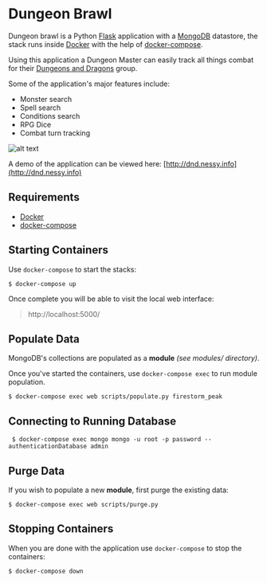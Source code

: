 # **Dungeon Brawl**

Dungeon brawl is a Python [Flask](http://flask.pocoo.org/) application
with a [MongoDB](https://www.mongodb.com/) datastore, the stack runs
inside [Docker](https://www.docker.com/) with the help of
[docker-compose](https://docs.docker.com/compose/).

Using this application a Dungeon Master can easily
track all things combat for their [Dungeons and Dragons](http://dnd.wizards.com/)
group.

Some of the application's major features include:

* Monster search
* Spell search
* Conditions search
* RPG Dice
* Combat turn tracking

![alt text](https://i.imgur.com/2du0tY7.png")

A demo of the application can be viewed here: [http://dnd.nessy.info](http://dnd.nessy.info)

## Requirements

 * [Docker](https://www.docker.com/)
 * [docker-compose](https://docs.docker.com/compose/)

## Starting Containers

Use `docker-compose` to start the stacks:

```
$ docker-compose up
```

Once complete you will be able to visit the local web interface:

 > http://localhost:5000/

## Populate Data

MongoDB's collections are populated as a **module** *(see modules/ directory)*.

Once you've started the containers, use `docker-compose exec` to run module population.

```
$ docker-compose exec web scripts/populate.py firestorm_peak
```

## Connecting to Running Database

```
 $ docker-compose exec mongo mongo -u root -p password --authenticationDatabase admin
```

## Purge Data

If you wish to populate a new **module**, first purge the existing data:

```
$ docker-compose exec web scripts/purge.py
```

## Stopping Containers

When you are done with the application use `docker-compose` to stop the containers:

```
$ docker-compose down
```
